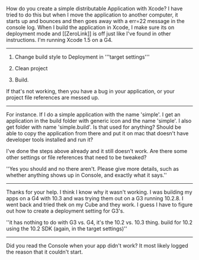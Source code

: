 

How do you create a simple distributable Application with Xcode? I have tried to do this but when I move the application to another computer, it starts up and bounces and then goes away with a err=22 message in the console log. When I build the application in Xcode, I make sure its on deployment mode and [[ZeroLink]] is off just like I've found in other instructions. I'm running Xcode 1.5 on a G4. 

----

1. Change build style to Deployment in '''target settings'''

2. Clean project

3. Build.

If that's not working, then you have a bug in your application, or your project file references are messed up.

----

For instance. If I do a simple application with the name 'simple'. I get an application in the build folder with generic icon and the name 'simple'. I also get folder with name 'simple.build'. Is that used for anything? Should be able to copy the application from there and put it on mac that doesn't have developer tools installed and run it? 

I've done the steps above already and it still doesn't work. Are there some other settings or file references that need to be tweaked?

''Yes you should and no there aren't. Please give more details, such as whether anything shows up in Console, and exactly what it says.''

----

Thanks for your help. I think I know why it wasn't working. I was building my apps on a G4 with 10.3 and was trying them out on a G3 running 10.2.8.  I went back and tried thek on my Cube and they work. I guess I have to figure out how to create a deployment setting for G3's.

''it has nothing to do with G3 vs. G4, it's the 10.2 vs. 10.3 thing. build for 10.2 using the 10.2 SDK (again, in the target settings)''

----

Did you read the Console when your app didn't work? It most likely logged the reason that it couldn't start.